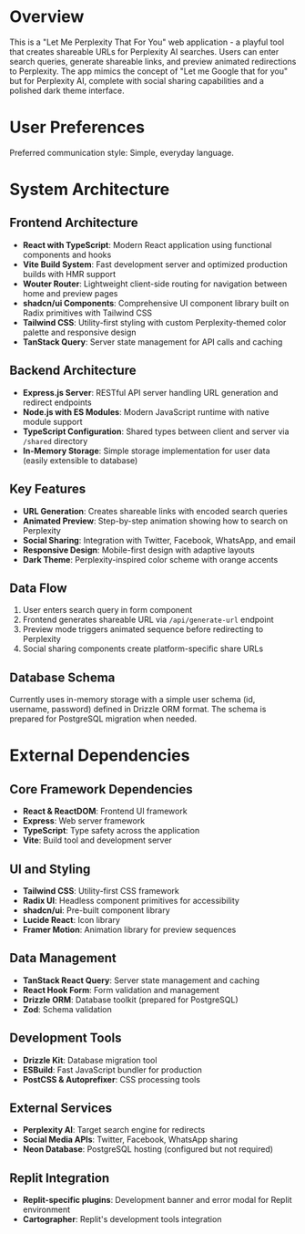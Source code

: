 # Overview

This is a "Let Me Perplexity That For You" web application - a playful tool that creates shareable URLs for Perplexity AI searches. Users can enter search queries, generate shareable links, and preview animated redirections to Perplexity. The app mimics the concept of "Let me Google that for you" but for Perplexity AI, complete with social sharing capabilities and a polished dark theme interface.

# User Preferences

Preferred communication style: Simple, everyday language.

# System Architecture

## Frontend Architecture
- **React with TypeScript**: Modern React application using functional components and hooks
- **Vite Build System**: Fast development server and optimized production builds with HMR support
- **Wouter Router**: Lightweight client-side routing for navigation between home and preview pages
- **shadcn/ui Components**: Comprehensive UI component library built on Radix primitives with Tailwind CSS
- **Tailwind CSS**: Utility-first styling with custom Perplexity-themed color palette and responsive design
- **TanStack Query**: Server state management for API calls and caching

## Backend Architecture
- **Express.js Server**: RESTful API server handling URL generation and redirect endpoints
- **Node.js with ES Modules**: Modern JavaScript runtime with native module support
- **TypeScript Configuration**: Shared types between client and server via `/shared` directory
- **In-Memory Storage**: Simple storage implementation for user data (easily extensible to database)

## Key Features
- **URL Generation**: Creates shareable links with encoded search queries
- **Animated Preview**: Step-by-step animation showing how to search on Perplexity
- **Social Sharing**: Integration with Twitter, Facebook, WhatsApp, and email
- **Responsive Design**: Mobile-first design with adaptive layouts
- **Dark Theme**: Perplexity-inspired color scheme with orange accents

## Data Flow
1. User enters search query in form component
2. Frontend generates shareable URL via `/api/generate-url` endpoint
3. Preview mode triggers animated sequence before redirecting to Perplexity
4. Social sharing components create platform-specific share URLs

## Database Schema
Currently uses in-memory storage with a simple user schema (id, username, password) defined in Drizzle ORM format. The schema is prepared for PostgreSQL migration when needed.

# External Dependencies

## Core Framework Dependencies
- **React & ReactDOM**: Frontend UI framework
- **Express**: Web server framework
- **TypeScript**: Type safety across the application
- **Vite**: Build tool and development server

## UI and Styling
- **Tailwind CSS**: Utility-first CSS framework
- **Radix UI**: Headless component primitives for accessibility
- **shadcn/ui**: Pre-built component library
- **Lucide React**: Icon library
- **Framer Motion**: Animation library for preview sequences

## Data Management
- **TanStack React Query**: Server state management and caching
- **React Hook Form**: Form validation and management
- **Drizzle ORM**: Database toolkit (prepared for PostgreSQL)
- **Zod**: Schema validation

## Development Tools
- **Drizzle Kit**: Database migration tool
- **ESBuild**: Fast JavaScript bundler for production
- **PostCSS & Autoprefixer**: CSS processing tools

## External Services
- **Perplexity AI**: Target search engine for redirects
- **Social Media APIs**: Twitter, Facebook, WhatsApp sharing
- **Neon Database**: PostgreSQL hosting (configured but not required)

## Replit Integration
- **Replit-specific plugins**: Development banner and error modal for Replit environment
- **Cartographer**: Replit's development tools integration